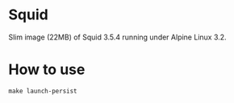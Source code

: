 Squid
=====

Slim image (22MB) of Squid 3.5.4 running under Alpine Linux 3.2.

How to use
=========

```
make launch-persist
```

